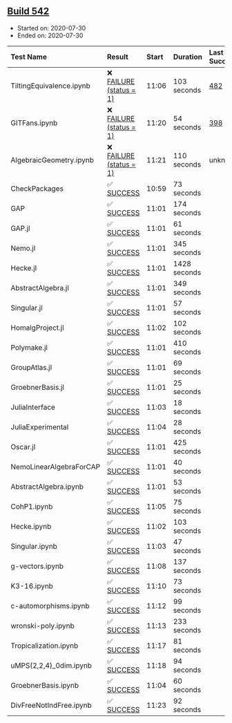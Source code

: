 ## [Build 542](https://oscarci.mathematik.uni-kl.de/job/oscar-stable/542/)

* Started on: 2020-07-30
* Ended on: 2020-07-30

| Test Name    | Result | Start | Duration | Last Success | First Failure |
|:-------------|:-------|:------|:---------|:-------------|:--------------|
| TiltingEquivalence.ipynb | ❌ [FAILURE (status = 1)](https://oscarci.mathematik.uni-kl.de/job/oscar-stable/542/artifact/logs/build-542/TiltingEquivalence.ipynb.log) | 11:06 | 103 seconds | [482](https://oscarci.mathematik.uni-kl.de/job/oscar-stable/482/) | [483](https://oscarci.mathematik.uni-kl.de/job/oscar-stable/483/) |
| GITFans.ipynb | ❌ [FAILURE (status = 1)](https://oscarci.mathematik.uni-kl.de/job/oscar-stable/542/artifact/logs/build-542/GITFans.ipynb.log) | 11:20 | 54 seconds | [398](https://oscarci.mathematik.uni-kl.de/job/oscar-stable/398/) | [399](https://oscarci.mathematik.uni-kl.de/job/oscar-stable/399/) |
| AlgebraicGeometry.ipynb | ❌ [FAILURE (status = 1)](https://oscarci.mathematik.uni-kl.de/job/oscar-stable/542/artifact/logs/build-542/AlgebraicGeometry.ipynb.log) | 11:21 | 110 seconds | unknown | unknown |
| CheckPackages | ✅ [SUCCESS](https://oscarci.mathematik.uni-kl.de/job/oscar-stable/542/artifact/logs/build-542/CheckPackages.log) | 10:59 | 73 seconds |  |  |
| GAP | ✅ [SUCCESS](https://oscarci.mathematik.uni-kl.de/job/oscar-stable/542/artifact/logs/build-542/GAP.log) | 11:01 | 174 seconds |  |  |
| GAP.jl | ✅ [SUCCESS](https://oscarci.mathematik.uni-kl.de/job/oscar-stable/542/artifact/logs/build-542/GAP.jl.log) | 11:01 | 61 seconds |  |  |
| Nemo.jl | ✅ [SUCCESS](https://oscarci.mathematik.uni-kl.de/job/oscar-stable/542/artifact/logs/build-542/Nemo.jl.log) | 11:01 | 345 seconds |  |  |
| Hecke.jl | ✅ [SUCCESS](https://oscarci.mathematik.uni-kl.de/job/oscar-stable/542/artifact/logs/build-542/Hecke.jl.log) | 11:01 | 1428 seconds |  |  |
| AbstractAlgebra.jl | ✅ [SUCCESS](https://oscarci.mathematik.uni-kl.de/job/oscar-stable/542/artifact/logs/build-542/AbstractAlgebra.jl.log) | 11:01 | 349 seconds |  |  |
| Singular.jl | ✅ [SUCCESS](https://oscarci.mathematik.uni-kl.de/job/oscar-stable/542/artifact/logs/build-542/Singular.jl.log) | 11:01 | 57 seconds |  |  |
| HomalgProject.jl | ✅ [SUCCESS](https://oscarci.mathematik.uni-kl.de/job/oscar-stable/542/artifact/logs/build-542/HomalgProject.jl.log) | 11:02 | 102 seconds |  |  |
| Polymake.jl | ✅ [SUCCESS](https://oscarci.mathematik.uni-kl.de/job/oscar-stable/542/artifact/logs/build-542/Polymake.jl.log) | 11:01 | 410 seconds |  |  |
| GroupAtlas.jl | ✅ [SUCCESS](https://oscarci.mathematik.uni-kl.de/job/oscar-stable/542/artifact/logs/build-542/GroupAtlas.jl.log) | 11:01 | 69 seconds |  |  |
| GroebnerBasis.jl | ✅ [SUCCESS](https://oscarci.mathematik.uni-kl.de/job/oscar-stable/542/artifact/logs/build-542/GroebnerBasis.jl.log) | 11:01 | 25 seconds |  |  |
| JuliaInterface | ✅ [SUCCESS](https://oscarci.mathematik.uni-kl.de/job/oscar-stable/542/artifact/logs/build-542/JuliaInterface.log) | 11:03 | 18 seconds |  |  |
| JuliaExperimental | ✅ [SUCCESS](https://oscarci.mathematik.uni-kl.de/job/oscar-stable/542/artifact/logs/build-542/JuliaExperimental.log) | 11:04 | 28 seconds |  |  |
| Oscar.jl | ✅ [SUCCESS](https://oscarci.mathematik.uni-kl.de/job/oscar-stable/542/artifact/logs/build-542/Oscar.jl.log) | 11:01 | 425 seconds |  |  |
| NemoLinearAlgebraForCAP | ✅ [SUCCESS](https://oscarci.mathematik.uni-kl.de/job/oscar-stable/542/artifact/logs/build-542/NemoLinearAlgebraForCAP.log) | 11:01 | 40 seconds |  |  |
| AbstractAlgebra.ipynb | ✅ [SUCCESS](https://oscarci.mathematik.uni-kl.de/job/oscar-stable/542/artifact/logs/build-542/AbstractAlgebra.ipynb.log) | 11:01 | 53 seconds |  |  |
| CohP1.ipynb | ✅ [SUCCESS](https://oscarci.mathematik.uni-kl.de/job/oscar-stable/542/artifact/logs/build-542/CohP1.ipynb.log) | 11:05 | 75 seconds |  |  |
| Hecke.ipynb | ✅ [SUCCESS](https://oscarci.mathematik.uni-kl.de/job/oscar-stable/542/artifact/logs/build-542/Hecke.ipynb.log) | 11:02 | 103 seconds |  |  |
| Singular.ipynb | ✅ [SUCCESS](https://oscarci.mathematik.uni-kl.de/job/oscar-stable/542/artifact/logs/build-542/Singular.ipynb.log) | 11:03 | 47 seconds |  |  |
| g-vectors.ipynb | ✅ [SUCCESS](https://oscarci.mathematik.uni-kl.de/job/oscar-stable/542/artifact/logs/build-542/g-vectors.ipynb.log) | 11:08 | 137 seconds |  |  |
| K3-16.ipynb | ✅ [SUCCESS](https://oscarci.mathematik.uni-kl.de/job/oscar-stable/542/artifact/logs/build-542/K3-16.ipynb.log) | 11:10 | 73 seconds |  |  |
| c-automorphisms.ipynb | ✅ [SUCCESS](https://oscarci.mathematik.uni-kl.de/job/oscar-stable/542/artifact/logs/build-542/c-automorphisms.ipynb.log) | 11:12 | 99 seconds |  |  |
| wronski-poly.ipynb | ✅ [SUCCESS](https://oscarci.mathematik.uni-kl.de/job/oscar-stable/542/artifact/logs/build-542/wronski-poly.ipynb.log) | 11:13 | 233 seconds |  |  |
| Tropicalization.ipynb | ✅ [SUCCESS](https://oscarci.mathematik.uni-kl.de/job/oscar-stable/542/artifact/logs/build-542/Tropicalization.ipynb.log) | 11:17 | 81 seconds |  |  |
| uMPS(2,2,4)_0dim.ipynb | ✅ [SUCCESS](https://oscarci.mathematik.uni-kl.de/job/oscar-stable/542/artifact/logs/build-542/uMPS-2-2-4-_0dim.ipynb.log) | 11:18 | 94 seconds |  |  |
| GroebnerBasis.ipynb | ✅ [SUCCESS](https://oscarci.mathematik.uni-kl.de/job/oscar-stable/542/artifact/logs/build-542/GroebnerBasis.ipynb.log) | 11:04 | 60 seconds |  |  |
| DivFreeNotIndFree.ipynb | ✅ [SUCCESS](https://oscarci.mathematik.uni-kl.de/job/oscar-stable/542/artifact/logs/build-542/DivFreeNotIndFree.ipynb.log) | 11:23 | 92 seconds |  |  |

